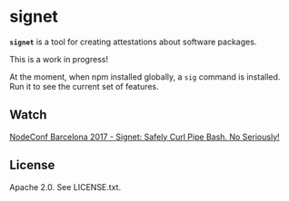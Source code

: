 # signet

**`signet`** is a tool for creating attestations about software packages.

This is a work in progress!

At the moment, when npm installed globally, a `sig` command is installed. Run it
to see the current set of features.

## Watch 

[NodeConf Barcelona 2017 - Signet: Safely Curl Pipe Bash. No Seriously!](https://opbeat.com/community/posts/signet-safely-curl-pipe-bash-no-seriously-by-bryan-english/)


## License

Apache 2.0. See LICENSE.txt.
